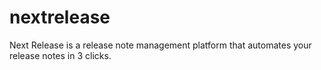# nextrelease
Next Release is a release note management platform that automates your release notes in 3 clicks. 
